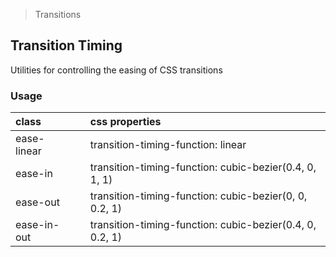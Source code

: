 > Transitions

## Transition Timing

Utilities for controlling the easing of CSS transitions

### Usage

| class |   | css properties |
|:--|:--|:--|
| ease-linear |  | transition-timing-function: linear |
| ease-in |  | transition-timing-function: cubic-bezier(0.4, 0, 1, 1) |
| ease-out |  | transition-timing-function: cubic-bezier(0, 0, 0.2, 1) |
| ease-in-out |  | transition-timing-function: cubic-bezier(0.4, 0, 0.2, 1) |
